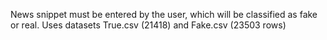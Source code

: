 News snippet must be entered by the user, which will be classified as fake or real.
Uses datasets True.csv (21418) and Fake.csv (23503 rows)

